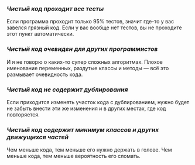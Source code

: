 ### *Чистый код проходит все тесты*
Если программа проходит только 95% тестов, значит где-то у вас завелся грязный код. Если у вас вообще нет тестов, вы не проходите этот пункт автоматически.

### *Чистый код очевиден для других программистов*
И я не говорю о каких-то супер сложных алгоритмах. Плохое именование переменных, раздутые классы и методы — всё это размывает очевидность кода.

### *Чистый код не содержит дублирования*
Если приходится изменять участок кода с дублированием, нужно будет не забыть внести эти же изменения и в других местах, где код повторяется.

### *Чистый код содержит минимум классов и других движущихся частей*
Чем меньше кода, тем меньше его нужно держать в голове. Чем меньше кода, тем меньше вероятность его сломать.

